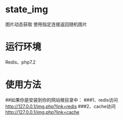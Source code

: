 ﻿# state_img
图片动态获取
使用指定连接返回随机图片

# 运行环境
Redis、php7.2

# 使用方法
##如果你是安装到你的网站根目录中：
###1、redis访问 http://127.0.0.1/img.php?link=redis
###2、cache访问 http://127.0.0.1/img.php?link=cache
